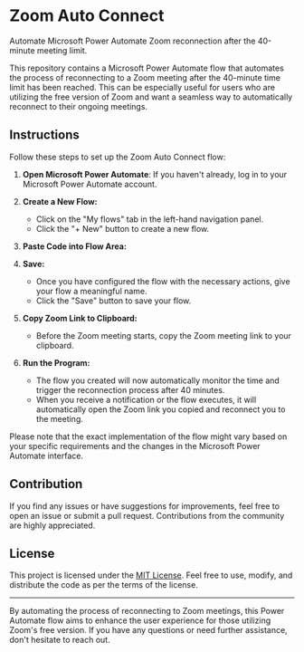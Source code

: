 # Zoom Auto Connect

Automate Microsoft Power Automate Zoom reconnection after the 40-minute meeting limit.

This repository contains a Microsoft Power Automate flow that automates the process of reconnecting to a Zoom meeting after the 40-minute time limit has been reached. This can be especially useful for users who are utilizing the free version of Zoom and want a seamless way to automatically reconnect to their ongoing meetings.

## Instructions

Follow these steps to set up the Zoom Auto Connect flow:

1. **Open Microsoft Power Automate**: If you haven't already, log in to your Microsoft Power Automate account.

2. **Create a New Flow:**
   - Click on the "My flows" tab in the left-hand navigation panel.
   - Click the "+ New" button to create a new flow.

3. **Paste Code into Flow Area:**

4. **Save:**
   - Once you have configured the flow with the necessary actions, give your flow a meaningful name.
   - Click the "Save" button to save your flow.

5. **Copy Zoom Link to Clipboard:**
   - Before the Zoom meeting starts, copy the Zoom meeting link to your clipboard.

6. **Run the Program:**
   - The flow you created will now automatically monitor the time and trigger the reconnection process after 40 minutes.
   - When you receive a notification or the flow executes, it will automatically open the Zoom link you copied and reconnect you to the meeting.

Please note that the exact implementation of the flow might vary based on your specific requirements and the changes in the Microsoft Power Automate interface.

## Contribution

If you find any issues or have suggestions for improvements, feel free to open an issue or submit a pull request. Contributions from the community are highly appreciated.

## License

This project is licensed under the [MIT License](LICENSE). Feel free to use, modify, and distribute the code as per the terms of the license.

---

By automating the process of reconnecting to Zoom meetings, this Power Automate flow aims to enhance the user experience for those utilizing Zoom's free version. If you have any questions or need further assistance, don't hesitate to reach out.
